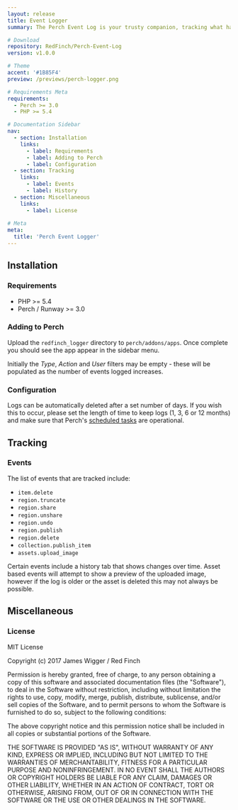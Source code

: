 ```yaml
---
layout: release
title: Event Logger
summary: The Perch Event Log is your trusty companion, tracking what has changed and who changed it. If you need to dive deeper, the app provides a history view showing additions, deletions and modifications over time to give a complete picture as your site evolves.

# Download
repository: RedFinch/Perch-Event-Log
version: v1.0.0

# Theme
accent: '#1B85F4'
preview: /previews/perch-logger.png

# Requirements Meta
requirements:
  - Perch >= 3.0
  - PHP >= 5.4

# Documentation Sidebar
nav:
  - section: Installation
    links:
      - label: Requirements
      - label: Adding to Perch
      - label: Configuration
  - section: Tracking
    links:
      - label: Events
      - label: History
  - section: Miscellaneous
    links:
      - label: License
      
# Meta
meta:
  title: 'Perch Event Logger'
---
```


## Installation

### Requirements

* PHP >= 5.4
* Perch / Runway >= 3.0

### Adding to Perch

Upload the `redfinch_logger` directory to `perch/addons/apps`. Once complete you should see the app appear in the sidebar menu.

Initially the *Type*, *Action* and *User* filters may be empty - these will be populated as the number of events logged increases.

### Configuration

Logs can be automatically deleted after a set number of days. If you wish this to occur, please set the length of time to keep logs (1, 3, 6 or 12 months) and make sure that Perch's [scheduled tasks](https://docs.grabaperch.com/perch/getting-started/installing/scheduled-tasks/) are operational.

## Tracking

### Events

The list of events that are tracked include:

* `item.delete`
* `region.truncate`
* `region.share`
* `region.unshare`
* `region.undo`
* `region.publish`
* `region.delete`
* `collection.publish_item`
* `assets.upload_image`

Certain events include a history tab that shows changes over time. Asset based events will attempt to show a preview of the uploaded image, however if the log is older or the asset is deleted this may not always be possible.

## Miscellaneous

### License

MIT License

Copyright (c) 2017 James Wigger / Red Finch

Permission is hereby granted, free of charge, to any person obtaining a copy
of this software and associated documentation files (the "Software"), to deal
in the Software without restriction, including without limitation the rights
to use, copy, modify, merge, publish, distribute, sublicense, and/or sell
copies of the Software, and to permit persons to whom the Software is
furnished to do so, subject to the following conditions:

The above copyright notice and this permission notice shall be included in all
copies or substantial portions of the Software.

THE SOFTWARE IS PROVIDED "AS IS", WITHOUT WARRANTY OF ANY KIND, EXPRESS OR
IMPLIED, INCLUDING BUT NOT LIMITED TO THE WARRANTIES OF MERCHANTABILITY,
FITNESS FOR A PARTICULAR PURPOSE AND NONINFRINGEMENT. IN NO EVENT SHALL THE
AUTHORS OR COPYRIGHT HOLDERS BE LIABLE FOR ANY CLAIM, DAMAGES OR OTHER
LIABILITY, WHETHER IN AN ACTION OF CONTRACT, TORT OR OTHERWISE, ARISING FROM,
OUT OF OR IN CONNECTION WITH THE SOFTWARE OR THE USE OR OTHER DEALINGS IN THE
SOFTWARE.